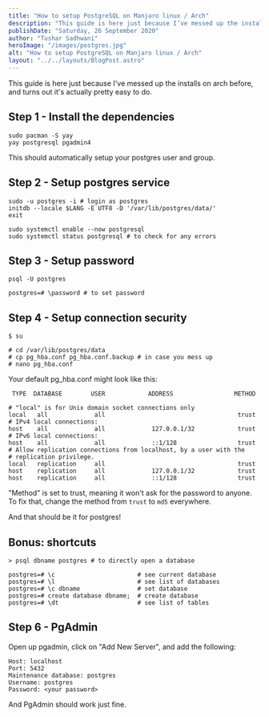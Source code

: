 ```yaml
---
title: "How to setup PostgreSQL on Manjaro linux / Arch"
description: "This guide is here just because I’ve messed up the installs on arch before, and turns out it’s actually pretty easy to do."
publishDate: "Saturday, 26 September 2020"
author: "Tushar Sadhwani"
heroImage: "/images/postgres.jpg"
alt: "How to setup PostgreSQL on Manjaro linux / Arch"
layout: "../../layouts/BlogPost.astro"
---
```


This guide is here just because I've messed up the installs on arch before, and turns out it's actually pretty easy to do.

## Step 1 - Install the dependencies

```
sudo pacman -S yay
yay postgresql pgadmin4
```

This should automatically setup your postgres user and group.

## Step 2 - Setup postgres service

```
sudo -u postgres -i # login as postgres
initdb --locale $LANG -E UTF8 -D '/var/lib/postgres/data/'
exit

sudo systemctl enable --now postgresql
sudo systemctl status postgresql # to check for any errors
```

## Step 3 - Setup password

```
psql -U postgres

postgres=# \password # to set password
```

## Step 4 - Setup connection security

```
$ su

# cd /var/lib/postgres/data
# cp pg_hba.conf pg_hba.conf.backup # in case you mess up
# nano pg_hba.conf
```

Your default pg_hba.conf might look like this:

```plaintext
 TYPE  DATABASE        USER            ADDRESS                 METHOD

# "local" is for Unix domain socket connections only
local   all             all                                     trust
# IPv4 local connections:
host    all             all             127.0.0.1/32            trust
# IPv6 local connections:
host    all             all             ::1/128                 trust
# Allow replication connections from localhost, by a user with the
# replication privilege.
local   replication     all                                     trust
host    replication     all             127.0.0.1/32            trust
host    replication     all             ::1/128                 trust
```

"Method" is set to trust, meaning it won't ask for the password to anyone. To fix that, change the method from `trust` to `md5` everywhere.

And that should be it for postgres!

## Bonus: shortcuts

```
> psql dbname postgres # to directly open a database

postgres=# \c                       # see current database
postgres=# \l                       # see list of databases
postgres=# \c dbname                # set database
postgres=# create database dbname;  # create database
postgres=# \dt                      # see list of tables
```

## Step 6 - PgAdmin

Open up pgadmin, click on "Add New Server", and add the following:

```plaintext
Host: localhost
Port: 5432
Maintenance database: postgres
Username: postgres
Password: <your password>
```

And PgAdmin should work just fine.
